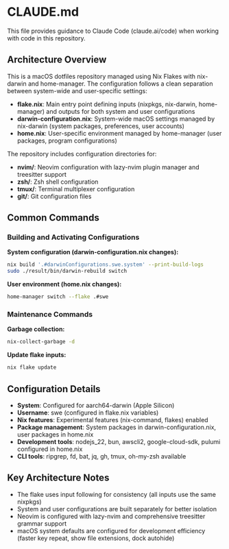 # CLAUDE.md

This file provides guidance to Claude Code (claude.ai/code) when working with code in this repository.

## Architecture Overview

This is a macOS dotfiles repository managed using Nix Flakes with nix-darwin and home-manager. The configuration follows a clean separation between system-wide and user-specific settings:

- **flake.nix**: Main entry point defining inputs (nixpkgs, nix-darwin, home-manager) and outputs for both system and user configurations
- **darwin-configuration.nix**: System-wide macOS settings managed by nix-darwin (system packages, preferences, user accounts)
- **home.nix**: User-specific environment managed by home-manager (user packages, program configurations)

The repository includes configuration directories for:
- **nvim/**: Neovim configuration with lazy-nvim plugin manager and treesitter support
- **zsh/**: Zsh shell configuration 
- **tmux/**: Terminal multiplexer configuration
- **git/**: Git configuration files

## Common Commands

### Building and Activating Configurations

**System configuration (darwin-configuration.nix changes):**
```bash
nix build '.#darwinConfigurations.swe.system' --print-build-logs
sudo ./result/bin/darwin-rebuild switch
```

**User environment (home.nix changes):**
```bash
home-manager switch --flake .#swe
```

### Maintenance Commands

**Garbage collection:**
```bash
nix-collect-garbage -d
```

**Update flake inputs:**
```bash
nix flake update
```

## Configuration Details

- **System**: Configured for aarch64-darwin (Apple Silicon)
- **Username**: swe (configured in flake.nix variables)
- **Nix features**: Experimental features (nix-command, flakes) enabled
- **Package management**: System packages in darwin-configuration.nix, user packages in home.nix
- **Development tools**: nodejs_22, bun, awscli2, google-cloud-sdk, pulumi configured in home.nix
- **CLI tools**: ripgrep, fd, bat, jq, gh, tmux, oh-my-zsh available

## Key Architecture Notes

- The flake uses input following for consistency (all inputs use the same nixpkgs)
- System and user configurations are built separately for better isolation
- Neovim is configured with lazy-nvim and comprehensive treesitter grammar support
- macOS system defaults are configured for development efficiency (faster key repeat, show file extensions, dock autohide)